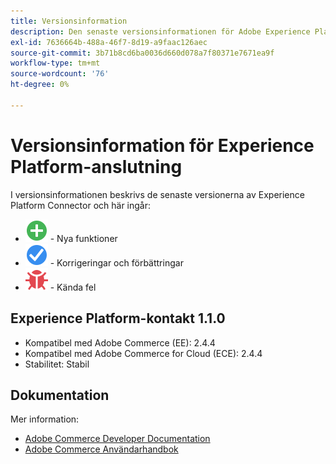 ```yaml
---
title: Versionsinformation
description: Den senaste versionsinformationen för Adobe Experience Platform Connector från Adobe Commerce.
exl-id: 7636664b-488a-46f7-8d19-a9faac126aec
source-git-commit: 3b71b8cd6ba0036d660d078a7f80371e7671ea9f
workflow-type: tm+mt
source-wordcount: '76'
ht-degree: 0%

---
```


# Versionsinformation för Experience Platform-anslutning

I versionsinformationen beskrivs de senaste versionerna av Experience Platform Connector och här ingår:

* ![Nytt](../assets/new.svg) - Nya funktioner
* ![Korrigera](../assets/fix.svg) - Korrigeringar och förbättringar
* ![Fel](../assets/bug.svg) - Kända fel

## Experience Platform-kontakt 1.1.0

* Kompatibel med Adobe Commerce (EE): 2.4.4
* Kompatibel med Adobe Commerce for Cloud (ECE): 2.4.4
* Stabilitet: Stabil

## Dokumentation

Mer information:

* [Adobe Commerce Developer Documentation](https://devdocs.magento.com/)
* [Adobe Commerce Användarhandbok](https://docs.magento.com/user-guide/)

